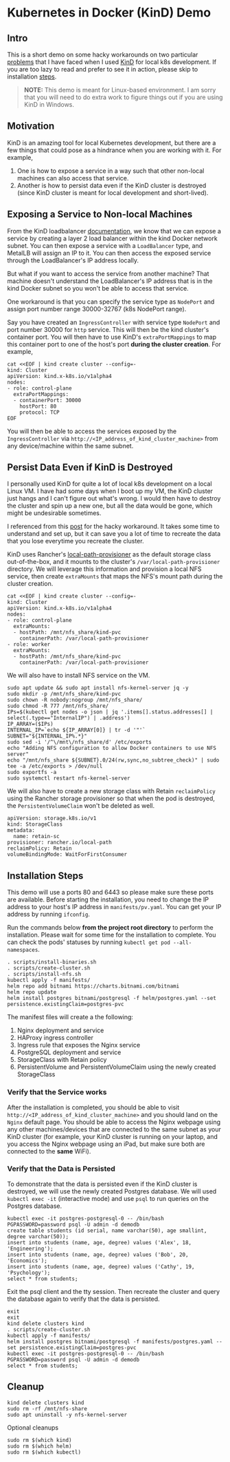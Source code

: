 # Kubernetes in Docker (KinD) Demo

## Intro
This is a short demo on some hacky workarounds on two particular [problems](#motivation) that I have faced when I used [KinD](https://kind.sigs.k8s.io/docs/user/quick-start/) for local k8s development. If you are too lazy to read and prefer to see it in action, please skip to installation [steps](#installation-steps). 
> **__NOTE:__** This demo is meant for Linux-based environment. I am sorry that you will need to do extra work to figure things out if you are using KinD in Windows.

## Motivation
KinD is an amazing tool for local Kubernetes development, but there are a few things that could pose as a hindrance when you are working with it. For example, 
1. One is how to expose a service in a way such that other non-local machines can also access that service. 
2. Another is how to persist data even if the KinD cluster is destroyed (since KinD cluster is meant for local development and short-lived).

## Exposing a Service to Non-local Machines
From the KinD loadbalancer [documentation](https://kind.sigs.k8s.io/docs/user/loadbalancer/), we know that we can expose a service by creating a layer 2 load balancer within the kind Docker network subnet. You can then expose a service with a `LoadBalancer` type, and MetalLB will assign an IP to it. You can then access the exposed service through the LoadBalancer's IP address locally. 

But what if you want to access the service from another machine? That machine doesn't understand the LoadBalancer's IP address that is in the kind Docker subnet so you won't be able to access that service. 

One workaround is that you can specify the service type as `NodePort` and assign port number range 30000-32767 (k8s NodePort range). 

Say you have created an `IngressController` with service type `NodePort` and port number 30000 for `http` service. This will then be the kind cluster's container port. You will then have to use KinD's `extraPortMappings` to map this container port to one of the host's port **during the cluster creation**. For example, 

```
cat <<EOF | kind create cluster --config=-
kind: Cluster
apiVersion: kind.x-k8s.io/v1alpha4
nodes:
- role: control-plane
  extraPortMappings:
  - containerPort: 30000
    hostPort: 80
    protocol: TCP
EOF
```

You will then be able to access the services exposed by the `IngressController` via `http://<IP_address_of_kind_cluster_machine>` from any device/machine within the same subnet.

## Persist Data Even if KinD is Destroyed
I personally used KinD for quite a lot of local k8s development on a local Linux VM. I have had some days when I boot up my VM, the KinD cluster just hangs and I can't figure out what's wrong. I would then have to destroy the cluster and spin up a new one, but all the data would be gone, which might be undesirable sometimes. 

I referenced from this [post](https://mauilion.dev/posts/kind-pvc/) for the hacky workaround. It takes some time to understand and set up, but it can save you a lot of time to recreate the data that you lose everytime you recreate the cluster. 

KinD uses Rancher's [local-path-provisioner](https://github.com/rancher/local-path-provisioner) as the default storage class out-of-the-box, and it mounts to the cluster's `/var/local-path-provisioner` directory. We will leverage this information and provision a local NFS service, then create `extraMounts` that maps the NFS's mount path during the cluster creation. 

```
cat <<EOF | kind create cluster --config=-
kind: Cluster
apiVersion: kind.x-k8s.io/v1alpha4
nodes:
- role: control-plane
  extraMounts:
  - hostPath: /mnt/nfs_share/kind-pvc
    containerPath: /var/local-path-provisioner
- role: worker
  extraMounts:
  - hostPath: /mnt/nfs_share/kind-pvc
    containerPath: /var/local-path-provisioner
```

We will also have to install NFS service on the VM. 

```
sudo apt update && sudo apt install nfs-kernel-server jq -y
sudo mkdir -p /mnt/nfs_share/kind-pvc
sudo chown -R nobody:nogroup /mnt/nfs_share/
sudo chmod -R 777 /mnt/nfs_share/
IPs=$(kubectl get nodes -o json | jq '.items[].status.addresses[] | select(.type=="InternalIP") | .address')
IP_ARRAY=($IPs)
INTERNAL_IP=`echo ${IP_ARRAY[0]} | tr -d '"'`
SUBNET="${INTERNAL_IP%.*}"
sudo sed -i '/^\/mnt\/nfs_share/d' /etc/exports
echo "Adding NFS configuration to allow Docker containers to use NFS server"
echo "/mnt/nfs_share ${SUBNET}.0/24(rw,sync,no_subtree_check)" | sudo tee -a /etc/exports > /dev/null
sudo exportfs -a
sudo systemctl restart nfs-kernel-server
```

We will also have to create a new storage class with Retain `reclaimPolicy` using the Rancher storage provisioner so that when the pod is destroyed, the `PersistentVolumeClaim` won't be deleted as well.

```
apiVersion: storage.k8s.io/v1
kind: StorageClass
metadata:
  name: retain-sc
provisioner: rancher.io/local-path
reclaimPolicy: Retain
volumeBindingMode: WaitForFirstConsumer
```

## Installation Steps
This demo will use a ports 80 and 6443 so please make sure these ports are available. Before starting the installation, you need to change the IP address to your host's IP address in  `manifests/pv.yaml`. You can get your IP address by running `ifconfig`.

Run the commands below **from the project root directory** to perform the installation. Please wait for some time for the installation to complete. You can check the pods' statuses by running `kubectl get pod --all-namespaces`.
```
. scripts/install-binaries.sh
. scripts/create-cluster.sh
. scripts/install-nfs.sh
kubectl apply -f manifests/
helm repo add bitnami https://charts.bitnami.com/bitnami
helm repo update
helm install postgres bitnami/postgresql -f helm/postgres.yaml --set persistence.existingClaim=postgres-pvc
```
The manifest files will create a the following:
1. Nginx deployment and service
2. HAProxy ingress controller
3. Ingress rule that exposes the Nginx service
4. PostgreSQL deployment and service
5. StorageClass with Retain policy
6. PersistentVolume and PersistentVolumeClaim using the newly created StorageClass

### Verify that the Service works
After the installation is completed, you should be able to visit `http://<IP_address_of_kind_cluster_machine>` and you should land on the `Nginx` default page. You should be able to access the Nginx webpage using any other machines/devices that are connected to the same subnet as your KinD cluster (for example, your KinD cluster is running on your laptop, and you access the Nginx webpage using an iPad, but make sure both are connected to the **same** WiFi).

### Verify that the Data is Persisted
To demonstrate that the data is persisted even if the KinD cluster is destroyed, we will use the newly created Postgres database. We will used `kubectl exec -it` (interactive mode) and use `psql` to run queries on the Postgres database. 

```
kubectl exec -it postgres-postgresql-0 -- /bin/bash
PGPASSWORD=password psql -U admin -d demodb
create table students (id serial, name varchar(50), age smallint, degree varchar(50));
insert into students (name, age, degree) values ('Alex', 18, 'Engineering');
insert into students (name, age, degree) values ('Bob', 20, 'Economics');
insert into students (name, age, degree) values ('Cathy', 19, 'Psychology');
select * from students;
```

Exit the psql client and the tty session. Then recreate the cluster and query the database again to verify that the data is persisted.
```
exit
exit
kind delete clusters kind
. scripts/create-cluster.sh
kubectl apply -f manifests/
helm install postgres bitnami/postgresql -f manifests/postgres.yaml --set persistence.existingClaim=postgres-pvc
kubectl exec -it postgres-postgresql-0 -- /bin/bash
PGPASSWORD=password psql -U admin -d demodb
select * from students;
```


## Cleanup 
```
kind delete clusters kind
sudo rm -rf /mnt/nfs-share
sudo apt uninstall -y nfs-kernel-server
```
Optional cleanups
```
sudo rm $(which kind)
sudo rm $(which helm)
sudo rm $(which kubectl)
```
